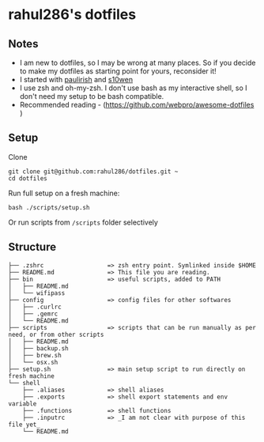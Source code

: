 # rahul286's dotfiles

## Notes

* I am new to dotfiles, so I may be wrong at many places. So if you decide to make my dotfiles as starting point for yours, reconsider it!
* I started with [paulirish](https://github.com/paulirish/dotfiles) and  [s10wen](https://github.com/s10wen/dotfiles/)
* I use zsh and oh-my-zsh. I don't use bash as my interactive shell, so I don't need my setup to be bash compatible.
* Recommended reading - (https://github.com/webpro/awesome-dotfiles )

## Setup

Clone

```
git clone git@github.com:rahul286/dotfiles.git ~
cd dotfiles
```

Run full setup on a fresh machine:

```
bash ./scripts/setup.sh
```

Or run scripts from `/scripts` folder selectively

## Structure

```
├── .zshrc                  => zsh entry point. Symlinked inside $HOME
├── README.md               => This file you are reading.
├── bin                     => useful scripts, added to PATH
│   ├── README.md
│   └── wifipass
├── config                  => config files for other softwares
│   ├── .curlrc
│   ├── .gemrc
│   └── README.md
├── scripts                 => scripts that can be run manually as per need, or from other scripts
│   ├── README.md
│   ├── backup.sh
│   ├── brew.sh
│   └── osx.sh
├── setup.sh                => main setup script to run directly on fresh machine
└── shell
    ├── .aliases            => shell aliases
    ├── .exports            => shell export statements and env variable
    ├── .functions          => shell functions
    ├── .inputrc            => _I am not clear with purpose of this file yet_
    └── README.md
```
